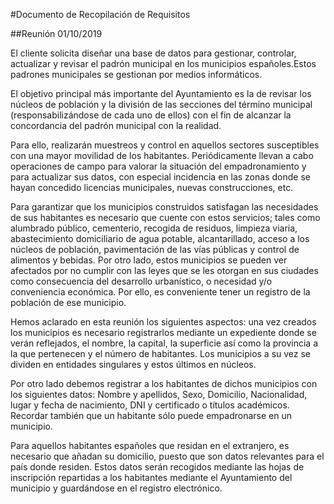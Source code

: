 #Documento de Recopilación de Requisitos

##Reunión 01/10/2019

El cliente solicita diseñar una base de datos para gestionar, controlar, actualizar y revisar  el padrón municipal en los municipios españoles.Estos padrones municipales se gestionan por medios informáticos. 

El objetivo principal más importante del Ayuntamiento es la de revisar los núcleos de población y la división de las secciones del término municipal (responsabilizándose de cada uno de ellos) con el fin de alcanzar la concordancia del padrón municipal con la realidad.

Para ello, realizarán muestreos y control en aquellos sectores susceptibles con una mayor movilidad de los habitantes. 
Periódicamente llevan a cabo operaciones de campo para valorar la situación del empadronamiento y para actualizar sus datos, con especial incidencia en las zonas donde se hayan concedido licencias municipales, nuevas construcciones, etc.

Para garantizar que los municipios construidos satisfagan las necesidades de sus habitantes es necesario que cuente con estos servicios; tales como alumbrado público, cementerio, recogida de residuos, limpieza viaria, abastecimiento domiciliario de agua potable, alcantarillado, acceso a los núcleos de población, pavimentación de las vías públicas y control de alimentos y bebidas. Por otro lado, estos municipios se pueden ver afectados por no cumplir con las leyes que se les otorgan en sus ciudades como consecuencia del desarrollo urbanístico, o necesidad y/o conveniencia económica. Por ello, es conveniente tener un registro de la población de ese municipio.

Hemos aclarado en esta reunión los siguientes aspectos: una vez creados los municipios es necesario registrarlos mediante un expediente donde se verán reflejados, el nombre, la capital, la superficie así como la provincia a la que pertenecen y el número de habitantes. Los municipios a su vez se dividen en entidades singulares y estos últimos en núcleos.

Por otro lado debemos registrar a los habitantes de dichos municipios con los siguientes datos: Nombre y apellidos, Sexo, Domicilio, Nacionalidad, lugar y fecha de nacimiento, DNI y certificado o títulos académicos. Recordar también que un habitante sólo puede empadronarse en un municipio.

Para aquellos habitantes españoles que residan en el extranjero, es necesario que añadan su domicilio, puesto que son datos relevantes para el país donde residen. Estos datos serán recogidos mediante las hojas de inscripción repartidas a los habitantes mediante el Ayuntamiento del municipio y guardándose en el registro electrónico. 

